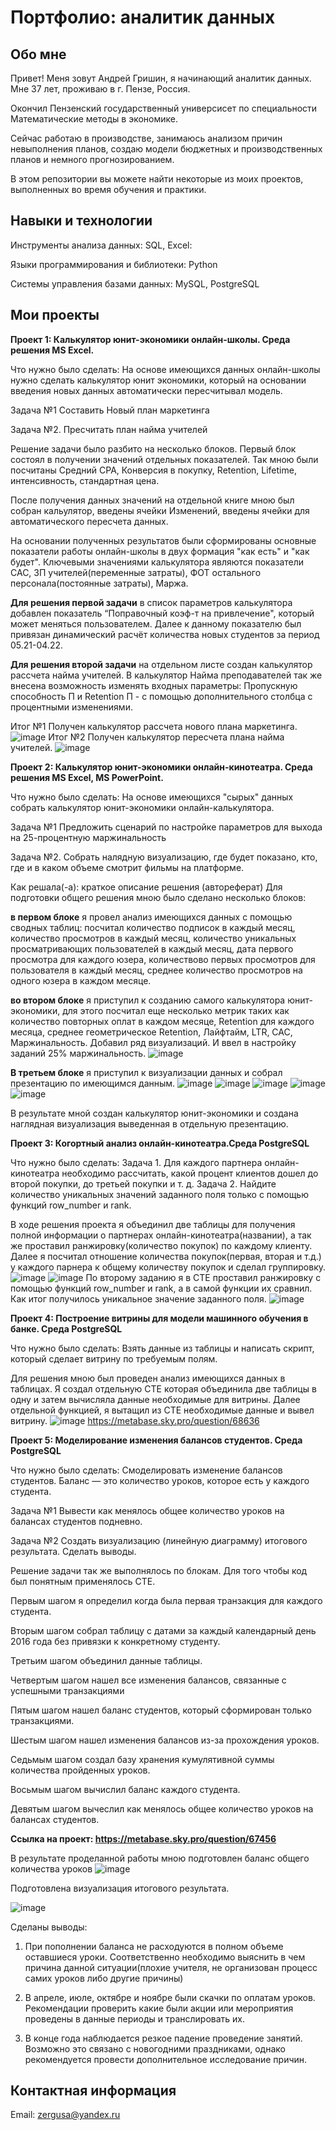 # Портфолио: аналитик данных

## Обо мне

Привет! Меня зовут Андрей Гришин, я начинающий аналитик данных. 
Мне 37 лет, проживаю в г. Пензе, Россия. 

Окончил Пензенский государственный универсисет по специальности Математические методы в экономике. 

Сейчас работаю в производстве, занимаюсь анализом причин невыполнения планов, создаю модели бюджетных и производственных планов и немного прогнозированием. 

В этом репозитории вы можете найти некоторые из моих проектов, выполненных во время обучения и практики.
<br>

## Навыки и технологии
Инструменты анализа данных: SQL, Excel:

Языки программирования и библиотеки: Python

Системы управления базами данных: MySQL, PostgreSQL



## Мои проекты



**Проект 1: Калькулятор юнит-экономики онлайн-школы. Среда решения MS Excel.**

Что нужно было сделать:
На основе имеющихся данных онлайн-школы нужно сделать калькулятор юнит экономики, который на основании введения новых данных автоматически пересчитывал модель.  

Задача №1 Составить Новый план маркетинга

Задача №2. Пресчитать план найма учителей

Решение задачи было разбито на несколько блоков.
Первый блок состоял в получении значений отдельных показателей. Так мною были посчитаны Средний CPA, Конверсия в покупку, Retention, Lifetime, интенсивность, стандартная цена.

После получения данных значений на отдельной книге мною был собран кальулятор, введены ячейки Изменений, введены ячейки для автоматического пересчета данных.

На основании полученных результатов были сформированы основные показатели работы онлайн-школы в двух формация "как есть" и "как будет". Ключевыми значениями калькулятора являются показатели CAC, ЗП учителей(переменные затраты), ФОТ остального персонала(постоянные затраты), Маржа.

**Для решения первой задачи** в список параметров калькулятора добавлен показатель “Поправочный  коэф-т на привлечение", который может меняться пользователем. Далее к данному показателю был привязан динамический расчёт количества новых студентов за период 05.21-04.22.

**Для решения второй задачи** на отдельном листе создан калькулятор рассчета найма учителей. В калькулятор Найма преподавателей так же внесена возможность изменять входных параметры: Пропускную способность П и Retention П - с помощью дополнительного столбца с процентными изменениями.

 
Итог №1 Получен калькулятор рассчета нового плана маркетинга.
![image](https://github.com/Zergusa/Zergusa/assets/138280716/2d88541c-2a45-4b63-bd96-89705851b7b6)
Итог №2 Получен калькулятор пересчета плана найма учителей.
![image](https://github.com/Zergusa/Zergusa/assets/138280716/c5725ba2-caf7-4893-9a61-719e3c87875f)


**Проект 2: Калькулятор юнит-экономики онлайн-кинотеатра. **Cреда решения MS Excel, MS PowerPoint**.**		

Что нужно было сделать:
На основе имеющихся "сырых" данных собрать калькулятор юнит-экономики онлайн-калькулятора.  



Задача №1 Предложить сценарий по настройке параметров для выхода на 25-процентную маржинальность 

Задача №2. Cобрать налядную визуализацию, где будет показано, кто, где и в каком объеме смотрит фильмы на платформе.

Как решала(-а): краткое описание решения (автореферат)
Для подготовки общего решения мною было сделано несколько блоков:

**в первом блоке** я провел анализ имеющихся данных с помощью сводных таблиц: посчитал количество подписок в каждый месяц, количество просмотров в каждый месяц, количество уникальных просматривающих пользователей в каждый месяц,
дата первого просмотра для каждого юзера, количествово первых просмотров для пользователя в каждый месяц, среднее количество просмотров на одного юзера в каждом месяце.

**во втором блоке** я приступил к созданию самого калькулятора юнит-экономики, для этого посчитал еще несколько метрик таких как количество повторных оплат в каждом месяце, Retention для каждого месяца, 
cреднее геометрическое Retention, Лайфтайм, LTR, CAC, Маржинальность. Добавил ряд визуализаций. И ввел в настройку заданий 25% маржинальность. 
![image](https://github.com/Zergusa/Zergusa/assets/138280716/3785a152-5df7-4bbd-9382-9961dbbf025b)

**В третьем блоке** я приступил к визуализации данных и собрал презентацию по имеющимся данным.
![image](https://github.com/Zergusa/Zergusa/assets/138280716/5eaee5f7-8c5d-4a95-829a-f11b0e827d00)
![image](https://github.com/Zergusa/Zergusa/assets/138280716/c5521f9f-f18a-452d-8de9-40512720e8cc)
![image](https://github.com/Zergusa/Zergusa/assets/138280716/cf9c6c38-3f4a-473e-9cd0-e52d18259028)
![image](https://github.com/Zergusa/Zergusa/assets/138280716/02fb22b2-76b9-4513-b4d5-fdba03143247)
![image](https://github.com/Zergusa/Zergusa/assets/138280716/90d1c402-d745-4572-b90d-da627b09b883)

В результате мной создан калькулятор юнит-экономики и создана наглядная визуализация выведенная в отдельную презентацию. 



**Проект 3: Когортный анализ онлайн-кинотеатра.Среда PostgreSQL**

Что нужно было сделать: 
Задача 1. Для каждого партнера онлайн-кинотеатра необходимо рассчитать, какой процент клиентов дошел до второй покупки, до третьей покупки и т. д.
Задача 2. Найдите количество уникальных значений заданного поля только с помощью функций row_number и rank.

В ходе решения проекта я объединил две таблицы для получения полной информации о партнерах онлайн-кинотеатра(названии), а так же проставил ранжировку(количество покупок) по каждому клиенту. Далее я посчитал отношение количества покупок(первая, вторая и т.д.) у каждого парнера к общему количеству покупок и сделал группировку. 
![image](https://github.com/Zergusa/Zergusa/assets/138280716/00384365-663e-4509-b75c-253178ddfa1a)
![image](https://github.com/Zergusa/Zergusa/assets/138280716/0e2850c1-5b80-4994-8735-925c9aaf3cbe)
По второму заданию я в СТЕ проставил ранжировку с помощью функций row_number и rank, а в самой функции их сравнил. Как итог получилось уникальное значение заданного поля. 
![image](https://github.com/Zergusa/Zergusa/assets/138280716/f51fbdd1-60ec-4d36-b000-52b57fba61ea)



**Проект 4: Построение витрины для модели машинного обучения в банке. Среда PostgreSQL**

Что нужно было сделать: Взять данные из таблицы и написать скрипт, который сделает витрину по требуемым полям.

Для решения мною был проведен анализ имеющихся данных в таблицах.
Я создал отдельную CTE которая объединила две таблицы в одну и затем вычисляла данные необходимые для витрины.
Далее отдельной функцией, я вытащил из CTE необходимые данные и вывел витрину.
![image](https://github.com/Zergusa/Zergusa/assets/138280716/b7bf4326-795c-4ac0-9b80-d389e11f38ef)
https://metabase.sky.pro/question/68636


**Проект 5: Моделирование изменения балансов студентов. Среда PostgreSQL**

Что нужно было сделать: Смоделировать изменение балансов студентов. Баланс — это количество уроков, которое есть у каждого студента.

Задача №1 Вывести как менялось общее количество уроков на балансах студентов подневно.

Задача №2 Создать визуализацию (линейную диаграмму) итогового результата. Сделать выводы. 

Решение задачи так же выполнялось по блокам. Для того чтобы код был понятным применялось CTE.

Первым шагом я определил когда была первая транзакция для каждого студента.

Вторым шагом собрал таблицу с датами за каждый календарный день 2016 года без привязки к конкретному студенту.

Третьим шагом объединил данные таблицы.

Четвертым шагом нашел все изменения балансов, связанные с успешными транзакциями

Пятым шагом нашел баланс студентов, который сформирован только транзакциями. 

Шестым шагом нашел изменения балансов из-за прохождения уроков.

Седьмым шагом создал базу хранения кумулятивной суммы количества пройденных уроков.

Восьмым шагом вычислил баланс каждого студента. 

Девятым шагом вычеслил как менялось общее количество уроков на балансах студентов.

**Ссылка на проект: https://metabase.sky.pro/question/67456**

В результате проделанной работы мною подготовлен баланс общего количества уроков
![image](https://github.com/Zergusa/Zergusa/assets/138280716/94d97538-0f11-4f90-9ebd-2faac2745a7b)

Подготовлена визуализация итогового результата.

![image](https://github.com/Zergusa/Zergusa/assets/138280716/6db80623-55a5-4e3c-8b07-58c70d15886f)

Сделаны выводы: 
1.	При пополнении баланса не расходуются в полном объеме оставшиеся уроки. Соответственно необходимо выяснить в чем причина данной ситуации(плохие учителя, не организован процесс самих уроков либо другие причины)
   
2.	В апреле, июле, октябре и ноябре были скачки по оплатам уроков. Рекомендации проверить какие были акции или мероприятия проведены в данные периоды и транслировать их.
   
3.	В конце года наблюдается резкое падение проведение занятий. Возможно это связано с новогодними праздниками, однако рекомендуется провести дополнительное исследование причин.

## Контактная информация
Email: zergusa@yandex.ru
